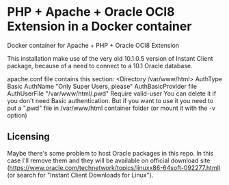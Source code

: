 # PHP + Apache + Oracle OCI8 Extension in a Docker container
Docker container for Apache + PHP + Oracle OCI8 Extension

This installation make use of the very old 10.1.0.5 version of Instant Client package, because of a need to connect to a 10.1 Oracle database.

apache.conf file contains this section:
<Directory /var/www/html>
  <Files report.php>
    AuthType Basic
    AuthName "Only Super Users, please"
    AuthBasicProvider file
    AuthUserFile "/var/www/html/.pwd"
    Require valid-user
  </Files>
</Directory>
You can delete it if you don't need Basic authentication. But if you want to use it you need to put a ".pwd" file in /var/www/html container folder (or mount it with the -v option)

## Licensing
Maybe there's some problem to host Oracle packages in this repo. In this case I'll remove them and they will be available on official download site (https://www.oracle.com/technetwork/topics/linuxx86-64soft-092277.html) (or search for "Instant Client Downloads for Linux").
